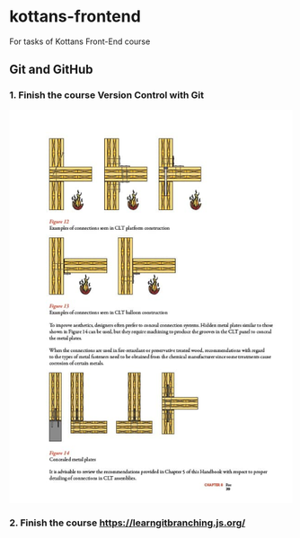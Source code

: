 # kottans-frontend

For tasks of Kottans Front-End course

## Git and GitHub

### 1. Finish the course Version Control with Git

![1.1 Screenshot](https://github.com/SEM007-88/ecco-shop/blob/94ce1fa911697e9ce14200c1b8cd9e93c8f7f3b0/photo_2020-12-10_02-00-41.jpg?raw=true)

### 2. Finish the course https://learngitbranching.js.org/
